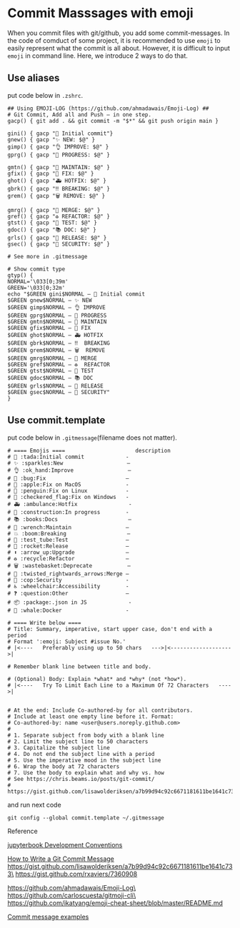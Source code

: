 # Commit Masssages with emoji

When you commit files with git/github, you add some commit-messages. In the code of comduct of some project, it is recommended to use `emoji` to easily represent what the commit is all about. However, it is difficult to input `emoji` in command line. Here, we introduce 2 ways to do that.

## Use aliases
put code below in `.zshrc`.
```
## Using EMOJI-LOG (https://github.com/ahmadawais/Emoji-Log) ##
# Git Commit, Add all and Push — in one step.
gacp() { git add . && git commit -m "$*" && git push origin main }

gini() { gacp "🎉 Initial commit"}
gnew() { gacp "✨ NEW: $@" }
gimp() { gacp "👌 IMPROVE: $@" }
gprg() { gacp "🚧 PROGRESS: $@" }

gmtn() { gacp "🔧 MAINTAIN: $@" }
gfix() { gacp "🐛 FIX: $@" }
ghot() { gacp "🚑 HOTFIX: $@" }
gbrk() { gacp "‼️ BREAKING: $@" }
grem() { gacp "🗑️ REMOVE: $@" }

gmrg() { gacp "🔀 MERGE: $@" }
gref() { gacp "♻️ REFACTOR: $@" }
gtst() { gacp "🧪 TEST: $@" }
gdoc() { gacp "📚 DOC: $@" }
grls() { gacp "🚀 RELEASE: $@" }
gsec() { gacp "👮 SECURITY: $@" }

# See more in .gitmessage

# Show commit type
gtyp() {
NORMAL='\033[0;39m'
GREEN='\033[0;32m'
echo "$GREEN gini$NORMAL — 🎉 Initial commit
$GREEN gnew$NORMAL — ✨ NEW
$GREEN gimp$NORMAL — 👌 IMPROVE
$GREEN gprg$NORMAL — 🚧 PROGRESS
$GREEN gmtn$NORMAL — 🔧 MAINTAIN
$GREEN gfix$NORMAL — 🐛 FIX
$GREEN ghot$NORMAL — 🚑 HOTFIX
$GREEN gbrk$NORMAL — ‼️  BREAKING
$GREEN grem$NORMAL — 🗑️  REMOVE
$GREEN gmrg$NORMAL — 🔀 MERGE
$GREEN gref$NORMAL — ♻️  REFACTOR
$GREEN gtst$NORMAL — 🧪 TEST
$GREEN gdoc$NORMAL — 📚 DOC
$GREEN grls$NORMAL — 🚀 RELEASE
$GREEN gsec$NORMAL — 👮 SECURITY"
}

```


## Use commit.template
put code below in `.gitmessage`(filename does not matter).
```
# ==== Emojis ====                      description
# 🎉 :tada:Initial commit             -
# ✨ :sparkles:New                    —
# 👌 :ok_hand:Improve                 —
# 🐛 :bug:Fix                         —
# 🍎 :apple:Fix on MacOS              -
# 🐧 :penguin:Fix on Linux            -
# 🏁 :checkered_flag:Fix on Windows   -
# 🚑 :ambulance:Hotfix                -
# 🚧 :construction:In progress        -
# 📚 :books:Docs                      —
# 🔧 :wrench:Maintain                 —
# 💥 :boom:Breaking                   —
# 🧪 :test_tube:Test                  —
# 🚀 :rocket:Release                  —
# ⬆️ :arrow_up:Upgrade                —
# ♻️ :recycle:Refactor                —
# 🗑️ :wastebasket:Deprecate           —
# 🔀 :twisted_rightwards_arrows:Merge —
# 👮 :cop:Security                    -
# ♿ :wheelchair:Accessibility        -
# ❓ :question:Other                  —
# 📦 :package:.json in JS             -
# 🐳 :whale:Docker                    -

# ==== Write below ====
# Title: Summary, imperative, start upper case, don't end with a period
# Format ':emoji: Subject #issue No.'
# |<----   Preferably using up to 50 chars   --->|<------------------->|

# Remember blank line between title and body.

# (Optional) Body: Explain *what* and *why* (not *how*).
# |<----   Try To Limit Each Line to a Maximum Of 72 Characters   ---->|


# At the end: Include Co-authored-by for all contributors. 
# Include at least one empty line before it. Format: 
# Co-authored-by: name <user@users.noreply.github.com>
#
# 1. Separate subject from body with a blank line
# 2. Limit the subject line to 50 characters
# 3. Capitalize the subject line
# 4. Do not end the subject line with a period
# 5. Use the imperative mood in the subject line
# 6. Wrap the body at 72 characters
# 7. Use the body to explain what and why vs. how
# See https://chris.beams.io/posts/git-commit/
#     https://gist.github.com/lisawolderiksen/a7b99d94c92c6671181611be1641c733
```

and run next code
```
git config --global commit.template ~/.gitmessage
```


Reference

[jupyterbook Development Conventions](https://github.com/executablebooks/.github/blob/master/CONTRIBUTING.md#commit-messages)

[How to Write a Git Commit Message](https://chris.beams.io/posts/git-commit/)\
https://gist.github.com/lisawolderiksen/a7b99d94c92c6671181611be1641c733\
https://gist.github.com/rxaviers/7360908

https://github.com/ahmadawais/Emoji-Log\
https://github.com/carloscuesta/gitmoji-cli\
https://github.com/ikatyang/emoji-cheat-sheet/blob/master/README.md

[Commit message examples](https://gist.github.com/mono0926/e6ffd032c384ee4c1cef5a2aa4f778d7)
